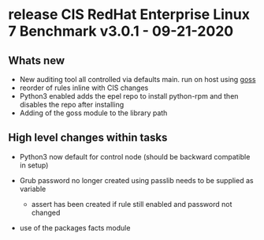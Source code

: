 # release CIS RedHat Enterprise Linux 7 Benchmark v3.0.1 - 09-21-2020

## Whats new

- New auditing tool all controlled via defaults main. run on host using [goss](https://github.com/aelsabbahy/goss)
- reorder of rules inline with CIS changes
- Python3 enabled adds the epel repo to install python-rpm and then disables the repo after installing
- Adding of the goss module to the library path

## High level changes within tasks

- Python3 now default for control node (should be backward compatible in setup)
- Grub password no longer created using passlib needs to be supplied as variable

  - assert has been created if rule still enabled and password not changed

- use of the packages facts module
